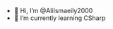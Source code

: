 - 👋 Hi, I’m @AliIsmaeily2000
- 🌱 I’m currently learning CSharp

<!---
AliIsmaeily2000/AliIsmaeily2000 is a ✨ special ✨ repository because its `README.md` (this file) appears on your GitHub profile.
You can click the Preview link to take a look at your changes.
--->
